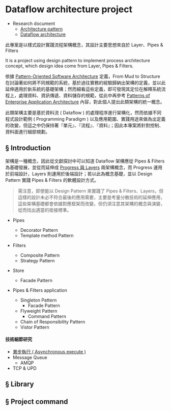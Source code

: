 # Dataflow architecture project

+ Research document
  - [Architecture pattern](https://github.com/eastmoon/research-software-theory/blob/master/software-engineering/architecture_pattern.md)
  - [Dataflow architecture](https://github.com/eastmoon/research-software-theory/blob/master/software-engineering/dataflow_architecture.md)

此專案是以樣式設計實踐流程架構概念，其設計主要思想來自於 Layer、Pipes & Filters

It is a project using design pattern to implement process architecture concept, which design idea come from Layer, Pipes & Filters.

依據 [Pattern-Oriented Software Architecture](https://www.amazon.com/Pattern-Oriented-Software-Architecture-System-Patterns/dp/0471958697) 定義，From Mud to Structure 在討論著如何將不同規範的系統，基於過往實務的經驗歸納出架構的定義，並以此延伸適用於新系統的基礎架構；然而細看這些定義，即可發現其定位在解釋系統流程上，處理資料、資訊傳遞、資料儲存的規範，從此中再參考 [Patterns of Enterprise Application Architecture](https://ihower.tw/blog/archives/1294) 內容，對此個人提出此類架構的統一概念。

此類架構主要是基於資料流 ( Dataflow ) 的處理程序進行架構化，然而依據不同程式設計範例 ( Programming Paradigm ) 以及應用範圍、實踐用途來做為出定義的改變，但這之中仍保持著『單元』、『流程』、『資料』；因此本專案將針對控制、資料面進行細部規劃。

## § Introduction

架構是一種概念，因此從文獻探討中可以知道 Dataflow 架構應從 Pipes & Filters 為基礎發展，並從而延伸成 [Progress 與 Layers](./doc/progress_vs_layers) 兩架構概念，而 Progress 運用於前端設計，Layers 則運用於後端設計；若以此為概念基礎，並以 Design Pattern 實踐 Pipes & Filters 的軟體設計方式。
> 需注意，即使能以 Design Pattern 來實踐了 Pipes & Filters、Layers，但這樣的設計未必不符合最後的應用需要，主要是考量分散技術的延伸應用，這些架構基礎都會依據對應框架而改變，但仍須注意其架構的概念與演變，從而找出適當的銜接標準。

+ Pipes
    - Decorator Pattern
    - Template method Pattern

+ Filters
    - Composite Pattern
    - Strategy Pattern

+ Store
    - Facade Pattern

+ Pipes & Filters application
    - Singleton Pattern
        - Facade Pattern
    - Flyweight Pattern
        - Command Pattern
    - Chain of Responsibility Pattern
    - Vistor Pattern

#### 技術細節研究

+ [異步執行 ( Asynchronous execute )](./doc/asynchronous-execute.md)
+ Message Queue
    - AMQP
+ TCP & UPD

## § Library

## § Project command
